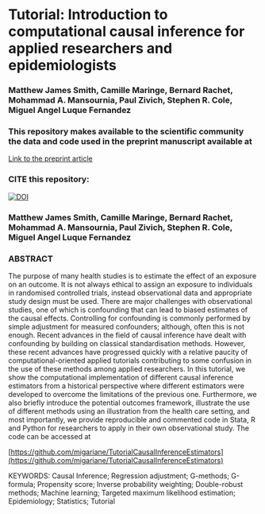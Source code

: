 # Tutorial: Introduction to computational causal inference for applied researchers and epidemiologists

### Matthew James Smith, Camille Maringe, Bernard Rachet, Mohammad A. Mansournia, Paul Zivich, Stephen R. Cole, Miguel Angel Luque Fernandez

### This repository makes available to the scientific community the data and code used in the preprint manuscript available at

[Link to the preprint article](https://arxiv.org/abs/2012.09920)

### CITE this repository:

[![DOI](https://zenodo.org/badge/272439035.svg)](https://zenodo.org/badge/latestdoi/272439035)  

### Matthew James Smith, Camille Maringe, Bernard Rachet, Mohammad A. Mansournia, Paul Zivich, Stephen R. Cole, Miguel Angel Luque Fernandez

### ABSTRACT
The purpose of many health studies is to estimate the effect of an exposure on an outcome. It is not always ethical to assign an exposure to individuals in randomised controlled trials, instead observational data and appropriate study design must be used. There are major challenges with observational studies, one of which is confounding that can lead to biased estimates of the causal effects. Controlling for confounding is commonly performed by simple adjustment for measured confounders; although, often this is not enough. Recent advances in the field of causal inference have dealt with confounding by building on classical standardisation methods. However, these recent advances have progressed quickly with a relative paucity of computational-oriented applied tutorials contributing to some confusion in the use of these methods among applied researchers. In this tutorial, we show the computational implementation of different causal inference estimators from a historical perspective where different estimators were developed to overcome the limitations of the previous one. Furthermore, we also briefly introduce the potential outcomes framework, illustrate the use of different methods using an illustration from the health care setting, and most importantly, we provide reproducible and commented code in Stata, R and Python for researchers to apply in their own observational study. The code can be accessed at  

[https://github.com/migariane/TutorialCausalInferenceEstimators](https://github.com/migariane/TutorialCausalInferenceEstimators)  

KEYWORDS: Causal Inference; Regression adjustment; G-methods; G-formula; Propensity score; Inverse probability weighting; Double-robust methods; Machine learning; Targeted maximum likelihood estimation;  Epidemiology; Statistics; Tutorial
